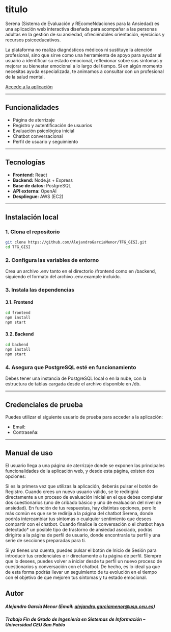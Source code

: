 # titulo

Serena (Sistema de Evaluación y REcomeNdaciones para la Ansiedad) es una aplicación web interactiva diseñada para acompañar a las personas adultas en la gestión de su ansiedad, ofreciéndoles orientación, ejercicios y recursos psicoeducativos.

La plataforma no realiza diagnósticos médicos ni sustituye la atención profesional, sino que sirve como una herramienta de apoyo para ayudar al usuario a identificar su estado emocional, reflexionar sobre sus síntomas y mejorar su bienestar emocional a lo largo del tiempo. Si en algún momento necesitas ayuda especializada, te animamos a consultar con un profesional de la salud mental.

[Accede a la aplicación](https://tfg-app.xyz)

---

## Funcionalidades

- Página de aterrizaje
- Registro y autentificación de usuarios
- Evaluación psicológica inicial
- Chatbot conversacional
- Perfil de usuario y seguimiento

---

## Tecnologías

- **Frontend:** React
- **Backend:** Node.js + Express
- **Base de datos:** PostgreSQL
- **API externa:** OpenAI
- **Despliegue:** AWS (EC2)

---

## Instalación local

### 1. Clona el repositorio

```bash
git clone https://github.com/AlejandroGarciaMenor/TFG_GISI.git
cd TFG_GISI
```

### 2. Configura las variables de entorno
Crea un archivo .env tanto en el directorio /frontend como en /backend, siguiendo el formato del archivo .env.example incluido.

### 3. Instala las dependencias

#### 3.1. Frontend
```bash
cd frontend
npm install
npm start
```

#### 3.2. Backend
```bash
cd backend
npm install
npm start
```

### 4. Asegura que PostgreSQL esté en funcionamiento
Debes tener una instancia de PostgreSQL local o en la nube, con la estructura de tablas cargada desde el archivo disponible en /db.

---

## Credenciales de prueba

Puedes utilizar el siguiente usuario de prueba para acceder a la aplicación:

- Email: 
- Contraseña: 

---

## Manual de uso

El usuario llega a una página de aterrizaje donde se exponen las principales funcionalidades de la aplicación web, y desde esta página, existen dos opciones:

Si es la primera vez que utilizas la aplicación, deberás pulsar el botón de Registro. Cuando crees un nuevo usuario válido, se te redirigirá directamente a un proceso de evaluación inicial en el que debes completar dos cuestionarios (uno de cribado básico y uno de evaluación del nivel de ansiedad). En función de tus respuestas, hay distintas opciones, pero lo más común es que se te redirija a la página del chatbot Serena, donde podrás intercambiar tus síntomas o cualquier sentimiento que desees compartir con el chatbot. Cuando finalice la conversación o el chatbot haya detectado* un posible tipo de trastorno de ansiedad asociado, podrás dirigirte a la página de perfil de usuario, donde encontrarás tu perfil y una serie de secciones preparadas para ti.

Si ya tienes una cuenta, puedes pulsar el botón de Inicio de Sesión para introducir tus credenciales e ir directamente a tu página de perfil. Siempre que lo desees, puedes volver a iniciar desde tu perfil un nuevo proceso de cuestionarios y conversación con el chatbot. De hecho, es lo ideal ya que de esta forma podrás llevar un seguimiento de tu evolución en el tiempo con el objetivo de que mejoren tus síntomas y tu estado emocional.

## Autor
##### Alejandro García Menor (Email: alejandro.garciamenor@usp.ceu.es)
##### Trabajo Fin de Grado de Ingeniería en Sistemas de Información – Universidad CEU San Pablo